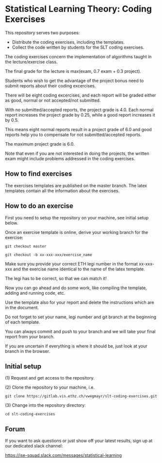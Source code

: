 # Statistical Learning Theory: Coding Exercises #

This repository serves two purposes:
* Distribute the coding exercises, including the templates.
* Collect the code written by students for the SLT coding exercises.

The coding exercises concern the implementation of algorithms taught in the
lecture/exercise class.

The final grade for the lecture is max(exam, 0.7 exam + 0.3 project). 

Students who wish to get the advantage of the project bonus need to submit
reports about their coding excercises.

There will be eight coding excercises, and each report will be graded either
as good, normal or not accepted/not submitted. 

With no submitted/accepted reports, the project grade is 4.0. Each normal report
increases the project grade by 0.25, while a good report increases it by 0.5.

This means eight normal reports result in a project grade of 6.0 and good
reports help you to compensate for not submitted/accepted reports.

The maximum project grade is 6.0. 

Note that even if you are not interested in doing the projects, the written exam
might include problems addressed in the coding exercises.

## How to find exercises ##
The exercises templates are published on the master branch. The latex templates
contain all the information about the exercises.

## How to do an exercise ##
First you need to setup the repository on your machine, see initial setup below.

Once an exercise template is online, derive your working branch for the exercise:

```git checkout master```

```git checkout -b xx-xxx-xxx/exercise_name```

Make sure you provide your correct ETH legi number in the format xx-xxx-xxx and
the exercise name identical to the name of the latex template.

The legi has to be correct, so that we can match it!

Now you can go ahead and do some work, like compiling the template, adding and
running code, etc.

Use the template also for your report and delete the instructions which are in the document.

Do not forget to set your name, legi number and git branch at the beginning of each template.

You can always commit and push to your branch and we will take your final report from your branch.

If you are uncertain if everything is where it should be, just look at your branch in the browser.

## Initial setup ##

(1) Request and get access to the repository.

(2) Clone the repository to your machine, i.e.

```git clone https://gitlab.vis.ethz.ch/vwegmayr/slt-coding-exercises.git```

(3) Change into the repository directory:
    
```cd slt-coding-exercises```

## Forum ##

If you want to ask questions or just show off your latest results, sign up at
our dedicated slack channel:

https://ise-squad.slack.com/messages/statistical-learning